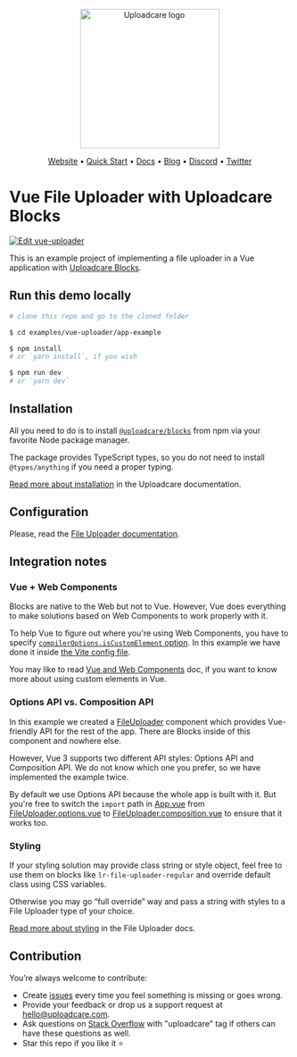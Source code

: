 <p align="center">
  <a href="https://uploadcare.com?ref=github-vue-app-example-readme">
    <picture>
      <source media="(prefers-color-scheme: light)" srcset="https://ucarecdn.com/1b4714cd-53be-447b-bbde-e061f1e5a22f/logo-safespace-transparent.svg">
      <source media="(prefers-color-scheme: dark)" srcset="https://ucarecdn.com/3b610a0a-780c-4750-a8b4-3bf4a8c90389/logo-transparent-inverted.svg">
      <img width="250" alt="Uploadcare logo" src="https://ucarecdn.com/1b4714cd-53be-447b-bbde-e061f1e5a22f/logo-safespace-transparent.svg">
    </picture>
  </a>
</p>
<p align="center">
  <a href="https://uploadcare.com?ref=github-vue-app-example-readme">Website</a> • 
  <a href="https://uploadcare.com/docs/start/quickstart?ref=github-vue-app-example-readme">Quick Start</a> • 
  <a href="https://uploadcare.com/docs?ref=github-vue-app-example-readme">Docs</a> • 
  <a href="https://uploadcare.com/blog?ref=github-vue-app-example-readme">Blog</a> • 
  <a href="https://discord.gg/mKWRgRsVz8?ref=github-vue-app-example-readme">Discord</a> •
  <a href="https://twitter.com/Uploadcare?ref=github-vue-app-example-readme">Twitter</a>
</p>

# Vue File Uploader with Uploadcare Blocks

[![Edit vue-uploader](https://codesandbox.io/static/img/play-codesandbox.svg)](https://codesandbox.io/s/github/uploadcare/blocks-examples/tree/main/examples/vue-uploader/app-example/)

This is an example project of implementing a file uploader in a Vue application with [Uploadcare Blocks](https://github.com/uploadcare/blocks).

## Run this demo locally

```bash
# clone this repo and go to the cloned folder

$ cd examples/vue-uploader/app-example

$ npm install
# or `yarn install`, if you wish

$ npm run dev
# or `yarn dev`
```

## Installation

All you need to do is to install [`@uploadcare/blocks`](https://www.npmjs.com/package/@uploadcare/blocks) from npm
via your favorite Node package manager.

The package provides TypeScript types, so you do not need to install `@types/anything` if you need a proper typing.

[Read more about installation](https://uploadcare.com/docs/file-uploader/installation/) in the Uploadcare documentation.

## Configuration

Please, read the [File Uploader documentation](https://uploadcare.com/docs/file-uploader/).

## Integration notes

### Vue + Web Components

Blocks are native to the Web but not to Vue. However, Vue does everything to make solutions based on Web Components
to work properly with it. 

To help Vue to figure out where you're using Web Components, you have to specify 
[`compilerOptions.isCustomElement` option](https://vuejs.org/api/application.html#app-config-compileroptions). 
In this example we have done it inside [the Vite config file](vite.config.js).

You may like to read [Vue and Web Components](https://vuejs.org/guide/extras/web-components.html) doc, 
if you want to know more about using custom elements in Vue.

### Options API vs. Composition API

In this example we created a [FileUploader](srcomponents/FileUploader) component
which provides Vue-friendly API for the rest of the app. There are Blocks inside of this component and nowhere else.

However, Vue 3 supports two different API styles: Options API and Composition API. We do not know which one you prefer,
so we have implemented the example twice.

By default we use Options API because the whole app is built with it. But you're free to switch the `import` path 
in [App.vue](srcpp.vue) from [FileUploader.options.vue](srcomponents/FileUploader/FileUploader.options.vue)
to [FileUploader.composition.vue](srcomponents/FileUploader/FileUploader.composition.vue) to ensure that it works too.

### Styling

If your styling solution may provide class string or style object, feel free to use them on blocks like
`lr-file-uploader-regular` and override default class using CSS variables.

Otherwise you may go “full override” way and pass a string with styles to a File Uploader type of your choice.

[Read more about styling](https://uploadcare.com/docs/file-uploader/styling/) in the File Uploader docs.

## Contribution

You’re always welcome to contribute:

* Create [issues](https://github.com/uploadcare/blocks-examples/issues) every time you feel something is missing or goes wrong.
* Provide your feedback or drop us a support request at <a href="mailto:hello@uploadcare.com">hello@uploadcare.com</a>.
* Ask questions on [Stack Overflow](https://stackoverflow.com/questions/tagged/uploadcare) with "uploadcare" tag if others can have these questions as well.
* Star this repo if you like it ⭐️
